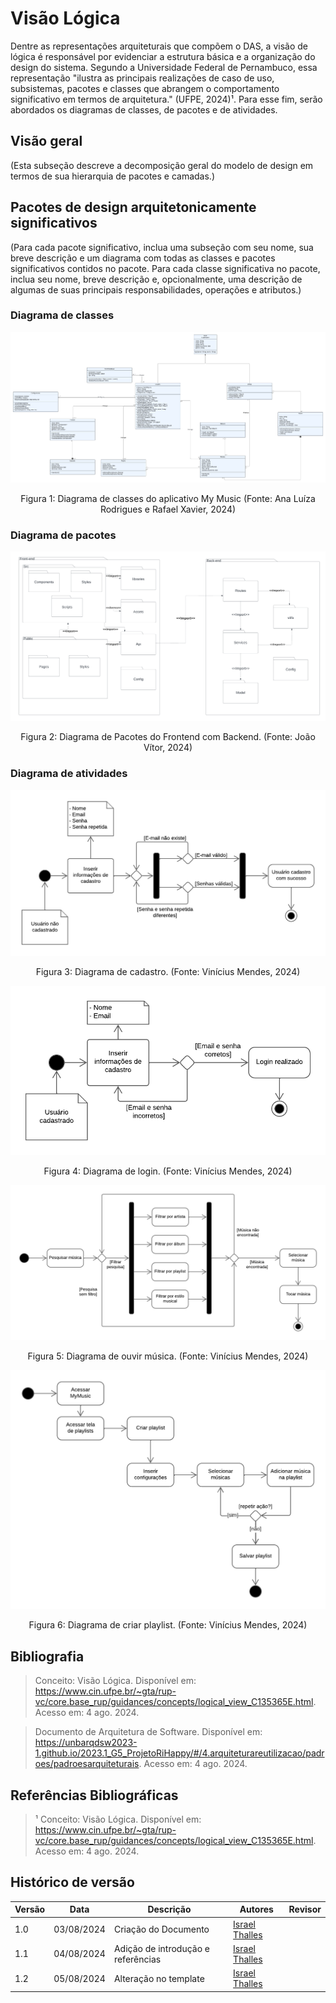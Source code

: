 # Visão Lógica

Dentre as representações arquiteturais que compõem o DAS, a visão de lógica é responsável por evidenciar a estrutura básica e a organização do design do sistema. Segundo a Universidade Federal de Pernambuco, essa representação "ilustra as principais realizações de caso de uso, subsistemas, pacotes e classes que abrangem o comportamento significativo em termos de arquitetura." (UFPE, 2024)¹. Para esse fim, serão abordados os diagramas de classes, de pacotes e de atividades.

## Visão geral

(Esta subseção descreve a decomposição geral do modelo de design em termos de sua hierarquia de pacotes e camadas.)

## Pacotes de design arquitetonicamente significativos

(Para cada pacote significativo, inclua uma subseção com seu nome, sua breve descrição e um diagrama com todas as classes e pacotes significativos contidos no pacote.
Para cada classe significativa no pacote, inclua seu nome, breve descrição e, opcionalmente, uma descrição de algumas de suas principais responsabilidades, operações e atributos.)

### Diagrama de classes

![Diagrama de atividades de cadastro](../Assets/diagramaClasses.png)

<div style="text-align: center">
  <p>Figura 1: Diagrama de classes do aplicativo My Music  (Fonte: Ana Luíza Rodrigues e Rafael Xavier, 2024)</p>
</div>

### Diagrama de pacotes

![Diagrama de Pacotes](../Modelagem/images/Diagrama_de_Pacotes_2.png)

<div style="text-align: center">
  <p>Figura 2: Diagrama de Pacotes do Frontend com Backend. (Fonte: João Vítor, 2024)</p>
</div>

### Diagrama de atividades

![Diagrama de atividades de cadastro](../Assets/DiagramadeAtividades-Cadastro.png)

<div style="text-align: center">
  <p>Figura 3: Diagrama de cadastro. (Fonte: Vinícius Mendes, 2024)</p>
</div>

![Diagrama de atividades de login](../Assets/DiagramadeAtividades-Login.png)

<div style="text-align: center">
  <p>Figura 4: Diagrama de login. (Fonte: Vinícius Mendes, 2024)</p>
</div>

![Diagrama de atividades de ouvir música](../Assets/DiagramadeAtividades-Ouvirmusica.png)

<div style="text-align: center">
  <p>Figura 5: Diagrama de ouvir música. (Fonte: Vinícius Mendes, 2024)</p>
</div>

![Diagrama de atividades de criar playlist](../Assets/DiagramadeAtividades-Criarplaylist.png)

<div style="text-align: center">
  <p>Figura 6: Diagrama de criar playlist. (Fonte: Vinícius Mendes, 2024)</p>
</div>

## Bibliografia
> Conceito: Visão Lógica. Disponível em: <https://www.cin.ufpe.br/~gta/rup-vc/core.base_rup/guidances/concepts/logical_view_C135365E.html>. Acesso em: 4 ago. 2024.

> Documento de Arquitetura de Software. Disponível em: <https://unbarqdsw2023-1.github.io/2023.1_G5_ProjetoRiHappy/#/4.arquiteturareutilizacao/padroes/padroesarquiteturais>. Acesso em: 4 ago. 2024.

## Referências Bibliográficas 
>¹ Conceito: Visão Lógica. Disponível em: <https://www.cin.ufpe.br/~gta/rup-vc/core.base_rup/guidances/concepts/logical_view_C135365E.html>. Acesso em: 4 ago. 2024.

## Histórico de versão

| Versão | Data       | Descrição | Autores | Revisor |
| ------ | ---------- | --------- | ------- | ------- |
| 1.0    | 03/08/2024 | Criação do Documento | [Israel Thalles](https://github.com/IsraelThalles) |   |
| 1.1    | 04/08/2024 | Adição de introdução e referências | [Israel Thalles](https://github.com/IsraelThalles) |   |
| 1.2    | 05/08/2024 | Alteração no template | [Israel Thalles](https://github.com/IsraelThalles) |   |